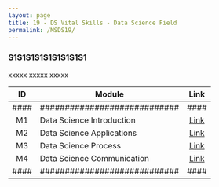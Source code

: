 ```yaml
---
layout: page
title: 19 - DS Vital Skills - Data Science Field
permalink: /MSDS19/
---
```


<h3>S1S1S1S1S1S1S1S1S1</h3>

xxxxx xxxxx xxxxx

| ID | Module                     |Link|
|:--:|----------------------------|:--:|
|####|############################|####|
| M1 | Data Science Introduction  |[Link](/03-MSDS-Courses/MSDS19/M1/)|
| M2 | Data Science Applications  |[Link](/03-MSDS-Courses/MSDS19/M2/)|
| M3 | Data Science Process       |[Link](/03-MSDS-Courses/MSDS19/M3/)|
| M4 | Data Science Communication |[Link](/03-MSDS-Courses/MSDS19/M4/)|
|####|############################|####|


